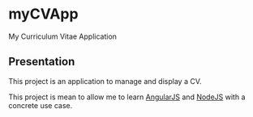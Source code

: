 # myCVApp
My Curriculum Vitae Application

## Presentation

This project is an application to manage and display a CV.

This project is mean to allow me to learn [AngularJS](https://angularjs.org/) and [NodeJS](https://nodejs.org/en/) with a concrete use case.
